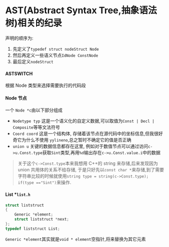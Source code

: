 # AST(Abstract Syntax Tree,抽象语法树)相关的纪录

声明的顺序为:
1. 先定义了`typedef struct nodeStruct Node`
1. 然后再定义一些语义节点`IdNode ConstNode`
1. 最后定义`nodeStruct`

#### ASTSWITCH 
根据 Node 类型来选择需要执行的代码段

#### Node 节点
一个 `Node *c`由以下部分组成
- `Nodetype typ` 这是一个语义化的自定义数据,可以取值为`Const | Decl | Composite`等等文法符号
- `Coord coord` 这是一个结构体, 存储着该节点在源代码中的坐标信息,但我很好奇它为什么不使用 `yylineno`,总之暂时不确定它的值是否正确
- `union u` 关键的数据信息都存在这里, 例如对于数值节点可以通过访问`c->u.Const.type`获取`Sint`类型,再用`%d`输出存在`c->u.Const.value.i`中的数据
>关于这个`c->Const.type`本来我想用 C++的 string 来存储,后来发现因为 union 共用体的关系不给存储, 于是只好先以`const char *`来存储,到了需要字符串比较的时候就使用`string type = string(c->Const.type); if(type =="Sint")`来操作.

#### List *`list.h`
```c++
struct liststruct
{
    Generic *element;
    struct liststruct *next;
};
typedef liststruct List;
```
`Generic *element`其实就是`void * element`空指针,将来替换为其它元素